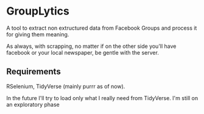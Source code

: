 # GroupLytics

A tool to extract non extructured data from Facebook Groups and process it for giving them meaning.

As always, with scrapping, no matter if on the other side you'll have facebook or your local 
newspaper, be gentle with the server.

## Requirements

RSelenium, TidyVerse (mainly purrr as of now).

In the future I'll try to load only what I really need from TidyVerse. I'm still on an exploratory phase